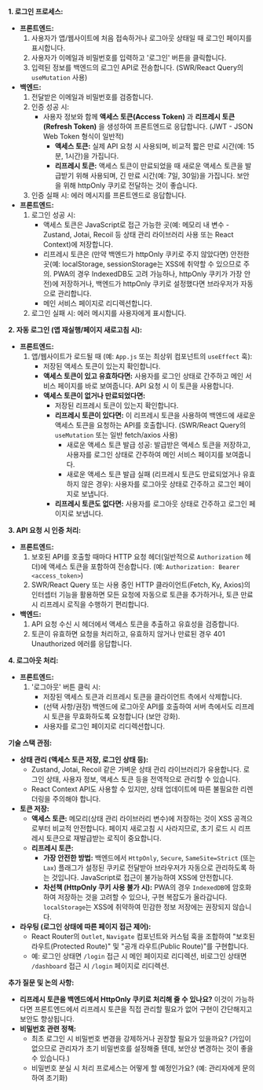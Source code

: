 **1. 로그인 프로세스:**

*   **프론트엔드:**
    1.  사용자가 앱/웹사이트에 처음 접속하거나 로그아웃 상태일 때 로그인 페이지를 표시합니다.
    2.  사용자가 이메일과 비밀번호를 입력하고 '로그인' 버튼을 클릭합니다.
    3.  입력된 정보를 백엔드의 로그인 API로 전송합니다. (SWR/React Query의 `useMutation` 사용)
*   **백엔드:**
    1.  전달받은 이메일과 비밀번호를 검증합니다.
    2.  인증 성공 시:
        *   사용자 정보와 함께 **액세스 토큰(Access Token)** 과 **리프레시 토큰(Refresh Token)** 을 생성하여 프론트엔드로 응답합니다. (JWT - JSON Web Token 형식이 일반적)
            *   **액세스 토큰:** 실제 API 요청 시 사용되며, 비교적 짧은 만료 시간(예: 15분, 1시간)을 가집니다.
            *   **리프레시 토큰:** 액세스 토큰이 만료되었을 때 새로운 액세스 토큰을 발급받기 위해 사용되며, 긴 만료 시간(예: 7일, 30일)을 가집니다. 보안을 위해 httpOnly 쿠키로 전달하는 것이 좋습니다.
    3.  인증 실패 시: 에러 메시지를 프론트엔드로 응답합니다.
*   **프론트엔드:**
    1.  로그인 성공 시:
        *   액세스 토큰은 JavaScript로 접근 가능한 곳(예: 메모리 내 변수 - Zustand, Jotai, Recoil 등 상태 관리 라이브러리 사용 또는 React Context)에 저장합니다.
        *   리프레시 토큰은 (만약 백엔드가 httpOnly 쿠키로 주지 않았다면) 안전한 곳(예: localStorage, sessionStorage는 XSS에 취약할 수 있으므로 주의. PWA의 경우 IndexedDB도 고려 가능하나, httpOnly 쿠키가 가장 안전)에 저장하거나, 백엔드가 httpOnly 쿠키로 설정했다면 브라우저가 자동으로 관리합니다.
        *   메인 서비스 페이지로 리디렉션합니다.
    2.  로그인 실패 시: 에러 메시지를 사용자에게 표시합니다.

**2. 자동 로그인 (앱 재실행/페이지 새로고침 시):**

*   **프론트엔드:**
    1.  앱/웹사이트가 로드될 때 (예: `App.js` 또는 최상위 컴포넌트의 `useEffect` 훅):
        *   저장된 액세스 토큰이 있는지 확인합니다.
        *   **액세스 토큰이 있고 유효하다면:** 사용자를 로그인 상태로 간주하고 메인 서비스 페이지를 바로 보여줍니다. API 요청 시 이 토큰을 사용합니다.
        *   **액세스 토큰이 없거나 만료되었다면:**
            *   저장된 리프레시 토큰이 있는지 확인합니다.
            *   **리프레시 토큰이 있다면:** 이 리프레시 토큰을 사용하여 백엔드에 새로운 액세스 토큰을 요청하는 API를 호출합니다. (SWR/React Query의 `useMutation` 또는 일반 fetch/axios 사용)
                *   새로운 액세스 토큰 발급 성공: 발급받은 액세스 토큰을 저장하고, 사용자를 로그인 상태로 간주하여 메인 서비스 페이지를 보여줍니다.
                *   새로운 액세스 토큰 발급 실패 (리프레시 토큰도 만료되었거나 유효하지 않은 경우): 사용자를 로그아웃 상태로 간주하고 로그인 페이지로 보냅니다.
            *   **리프레시 토큰도 없다면:** 사용자를 로그아웃 상태로 간주하고 로그인 페이지로 보냅니다.

**3. API 요청 시 인증 처리:**

*   **프론트엔드:**
    1.  보호된 API를 호출할 때마다 HTTP 요청 헤더(일반적으로 `Authorization` 헤더)에 액세스 토큰을 포함하여 전송합니다. (예: `Authorization: Bearer <access_token>`)
    2.  SWR/React Query 또는 사용 중인 HTTP 클라이언트(Fetch, Ky, Axios)의 인터셉터 기능을 활용하면 모든 요청에 자동으로 토큰을 추가하거나, 토큰 만료 시 리프레시 로직을 수행하기 편리합니다.
*   **백엔드:**
    1.  API 요청 수신 시 헤더에서 액세스 토큰을 추출하고 유효성을 검증합니다.
    2.  토큰이 유효하면 요청을 처리하고, 유효하지 않거나 만료된 경우 401 Unauthorized 에러를 응답합니다.

**4. 로그아웃 처리:**

*   **프론트엔드:**
    1.  '로그아웃' 버튼 클릭 시:
        *   저장된 액세스 토큰과 리프레시 토큰을 클라이언트 측에서 삭제합니다.
        *   (선택 사항/권장) 백엔드에 로그아웃 API를 호출하여 서버 측에서도 리프레시 토큰을 무효화하도록 요청합니다 (보안 강화).
        *   사용자를 로그인 페이지로 리디렉션합니다.

**기술 스택 관점:**

*   **상태 관리 (액세스 토큰 저장, 로그인 상태 등):**
    *   Zustand, Jotai, Recoil 같은 가벼운 상태 관리 라이브러리가 유용합니다. 로그인 상태, 사용자 정보, 액세스 토큰 등을 전역적으로 관리할 수 있습니다.
    *   React Context API도 사용할 수 있지만, 상태 업데이트에 따른 불필요한 리렌더링을 주의해야 합니다.
*   **토큰 저장:**
    *   **액세스 토큰:** 메모리(상태 관리 라이브러리 변수)에 저장하는 것이 XSS 공격으로부터 비교적 안전합니다. 페이지 새로고침 시 사라지므로, 초기 로드 시 리프레시 토큰으로 재발급받는 로직이 중요합니다.
    *   **리프레시 토큰:**
        *   **가장 안전한 방법:** 백엔드에서 `HttpOnly`, `Secure`, `SameSite=Strict` (또는 `Lax`) 플래그가 설정된 쿠키로 전달받아 브라우저가 자동으로 관리하도록 하는 것입니다. JavaScript로 접근이 불가능하여 XSS에 안전합니다.
        *   **차선책 (HttpOnly 쿠키 사용 불가 시):** PWA의 경우 `IndexedDB`에 암호화하여 저장하는 것을 고려할 수 있으나, 구현 복잡도가 올라갑니다. `localStorage`는 XSS에 취약하여 민감한 정보 저장에는 권장되지 않습니다.
*   **라우팅 (로그인 상태에 따른 페이지 접근 제어):**
    *   React Router의 `Outlet`, `Navigate` 컴포넌트와 커스텀 훅을 조합하여 "보호된 라우트(Protected Route)" 및 "공개 라우트(Public Route)"를 구현합니다.
    *   예: 로그인 상태면 `/login` 접근 시 메인 페이지로 리디렉션, 비로그인 상태면 `/dashboard` 접근 시 `/login` 페이지로 리디렉션.

**추가 질문 및 논의 사항:**

*   **리프레시 토큰을 백엔드에서 HttpOnly 쿠키로 처리해 줄 수 있나요?** 이것이 가능하다면 프론트엔드에서 리프레시 토큰을 직접 관리할 필요가 없어 구현이 간단해지고 보안도 향상됩니다.
*   **비밀번호 관련 정책:**
    *   최초 로그인 시 비밀번호 변경을 강제하거나 권장할 필요가 있을까요? (가입이 없으므로 관리자가 초기 비밀번호를 설정해줄 텐데, 보안상 변경하는 것이 좋을 수 있습니다.)
    *   비밀번호 분실 시 처리 프로세스는 어떻게 할 예정인가요? (예: 관리자에게 문의하여 초기화)
